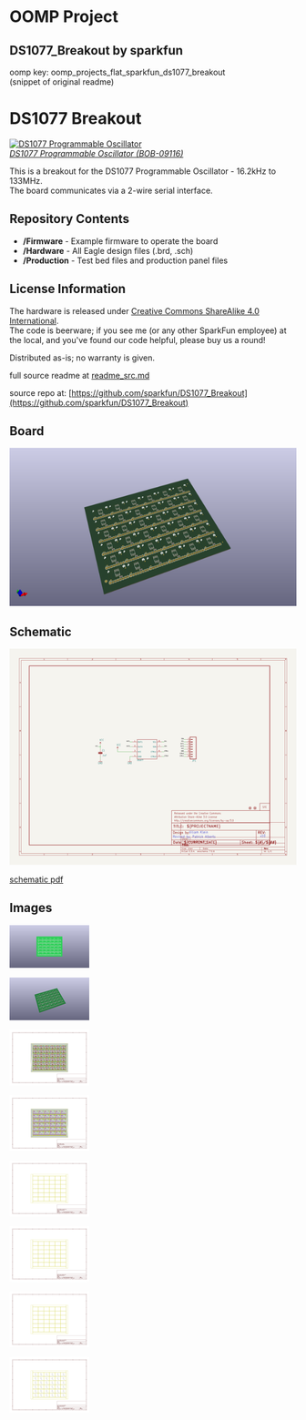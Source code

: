 # OOMP Project  
## DS1077_Breakout  by sparkfun  
  
oomp key: oomp_projects_flat_sparkfun_ds1077_breakout  
(snippet of original readme)  
  
DS1077 Breakout  
===============  
  
[![DS1077 Programmable Oscillator](https://cdn.sparkfun.com//assets/parts/2/5/1/9/09116-03-L.jpg)  
*DS1077 Programmable Oscillator (BOB-09116)*](https://www.sparkfun.com/products/9116)  
  
This is a breakout for the DS1077 Programmable Oscillator - 16.2kHz to 133MHz.  
The board communicates via a 2-wire serial interface.   
  
Repository Contents  
-------------------  
* **/Firmware** - Example firmware to operate the board  
* **/Hardware** - All Eagle design files (.brd, .sch)  
* **/Production** - Test bed files and production panel files  
  
  
License Information  
-------------------  
The hardware is released under [Creative Commons ShareAlike 4.0 International](https://creativecommons.org/licenses/by-sa/4.0/).  
The code is beerware; if you see me (or any other SparkFun employee) at the local, and you've found our code helpful, please buy us a round!  
  
Distributed as-is; no warranty is given.  
  
  full source readme at [readme_src.md](readme_src.md)  
  
source repo at: [https://github.com/sparkfun/DS1077_Breakout](https://github.com/sparkfun/DS1077_Breakout)  
## Board  
  
[![working_3d.png](working_3d_600.png)](working_3d.png)  
## Schematic  
  
[![working_schematic.png](working_schematic_600.png)](working_schematic.png)  
  
[schematic pdf](working_schematic.pdf)  
## Images  
  
[![working_3D_bottom.png](working_3D_bottom_140.png)](working_3D_bottom.png)  
  
[![working_3D_top.png](working_3D_top_140.png)](working_3D_top.png)  
  
[![working_assembly_page_01.png](working_assembly_page_01_140.png)](working_assembly_page_01.png)  
  
[![working_assembly_page_02.png](working_assembly_page_02_140.png)](working_assembly_page_02.png)  
  
[![working_assembly_page_03.png](working_assembly_page_03_140.png)](working_assembly_page_03.png)  
  
[![working_assembly_page_04.png](working_assembly_page_04_140.png)](working_assembly_page_04.png)  
  
[![working_assembly_page_05.png](working_assembly_page_05_140.png)](working_assembly_page_05.png)  
  
[![working_assembly_page_06.png](working_assembly_page_06_140.png)](working_assembly_page_06.png)  
